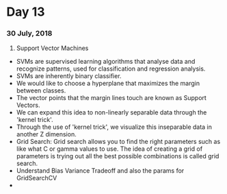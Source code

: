 # Day 13
### 30 July, 2018

1. Support Vector Machines
  * SVMs are supervised learning algorithms that analyse data and recognize patterns, used for classification and regression analysis.
  * SVMs are inherently binary classifier.
  * We would like to choose a hyperplane that maximizes the margin between classes.
  * The vector points that the margin lines touch are known as Support Vectors.
  * We can expand this idea to non-linearly separable data through the 'kernel trick'.
  * Through the use of 'kernel trick', we visualize this inseparable data in another Z dimension.
  * Grid Search: Grid search allows you to find the right parameters such as like what C or gamma values to use. The idea of creating a grid of parameters is trying out all the best possible combinations is called grid search.
  * Understand Bias Variance Tradeoff and also the params for GridSearchCV
  * 
